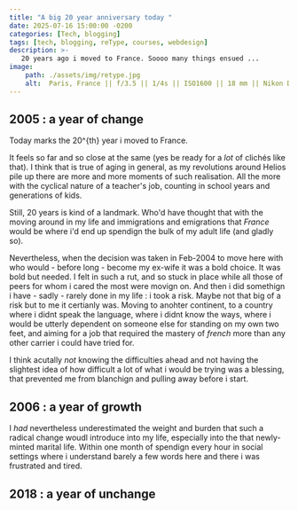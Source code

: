 ```yaml
---
title: "A big 20 year anniversary today "
date: 2025-07-16 15:00:00 -0200
categories: [Tech, blogging]
tags: [tech, blogging, reType, courses, webdesign] 
description: >-
   20 years ago i moved to France. Soooo many things ensued ... 
image: 
    path: ./assets/img/retype.jpg
    alt:  Paris, France || f/3.5 || 1/4s || ISO1600 || 18 mm || Nikon D7000 || 2015 || Shahriar Zayyani
---
```


## 2005 : a year of change 
Today marks the 20^{th} year i moved to France. 

It feels so far and so close at the same (yes be ready for a *lot* of clichés like that). I think that is true of aging in general, as my revolutions around Helios pile up there are more and more moments of such realisation. All the more with the cyclical nature of a teacher's job, counting in school years and generations of kids. 

Still, 20 years is kind of a landmark. Who'd have thought that with the moving around in my life and immigrations and emigrations that *France* would be where i'd end up spendign the bulk of my adult life (and gladly so). 

Nevertheless, when the decision was taken in Feb-2004 to move here with who would - before long - become my ex-wife it was a bold choice. It was bold but needed. I felt in such a rut, and so stuck in place while all those of peers for whom i cared the most were movign on. And then i did somethign i have - sadly - rarely done in my life : i took a risk. Maybe not that big of a risk but to me it certianly was. Moving to anohter continent, to a country where i didnt speak the language, where i didnt know the ways, where i would be utterly dependent on someone else for standing on my own two feet, and aiming for a job that required the mastery of *french* more than any other carrier i could have tried for. 

I think acutally *not* knowing the difficulties ahead and not having the slightest idea of how difficult a lot of what i would be trying was a blessing, that prevented me from blanchign and pulling away before i start. 

## 2006 : a year of growth

I *had* nevertheless underestimated the weight and burden that such a radical change woudl introduce into my life, especially into the that newly-minted marital life. Within one month of spendign every hour in social settings where i understand barely a few words here and there i was frustrated and tired. 

## 2018 : a year of unchange 

